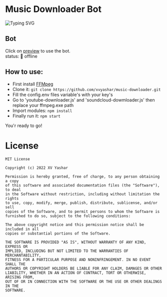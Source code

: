 Music Downloader Bot
====
![Typing SVG](https://readme-typing-svg.herokuapp.com/?lines=welcome+to+a+music+download+bot+for+Spotify+youlube+ect+by+CHEKUTHAN!)
## Bot
Click on [preview](https://t.me/bestMusicDownloaderBot) to use the bot.\
status: 🔘 offline

## How to use:
- First install [FFMpeg](https://www.ffmpeg.org/download.html)
- Clone it:
``` git clone https://github.com/xvyashar/music-downloader.git ```
- Fill the config.env files variable's with your key's
- Go to 'youtube-downloader.js' and 'soundcloud-dowmloader.js' then replace your ffmpeg.exe path
- Import modules: 
``` npm install ```
- Finally run it: 
``` npm start ```

You'r ready to go!

# License
```
MIT License

Copyright (c) 2022 XV Yashar

Permission is hereby granted, free of charge, to any person obtaining a copy
of this software and associated documentation files (the "Software"), to deal
in the Software without restriction, including without limitation the rights
to use, copy, modify, merge, publish, distribute, sublicense, and/or sell
copies of the Software, and to permit persons to whom the Software is
furnished to do so, subject to the following conditions:

The above copyright notice and this permission notice shall be included in all
copies or substantial portions of the Software.

THE SOFTWARE IS PROVIDED "AS IS", WITHOUT WARRANTY OF ANY KIND, EXPRESS OR
IMPLIED, INCLUDING BUT NOT LIMITED TO THE WARRANTIES OF MERCHANTABILITY,
FITNESS FOR A PARTICULAR PURPOSE AND NONINFRINGEMENT. IN NO EVENT SHALL THE
AUTHORS OR COPYRIGHT HOLDERS BE LIABLE FOR ANY CLAIM, DAMAGES OR OTHER
LIABILITY, WHETHER IN AN ACTION OF CONTRACT, TORT OR OTHERWISE, ARISING FROM,
OUT OF OR IN CONNECTION WITH THE SOFTWARE OR THE USE OR OTHER DEALINGS IN THE
SOFTWARE.
```
